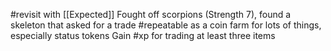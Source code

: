 #revisit with [[Expected]]
Fought off scorpions (Strength 7), found a skeleton that asked for a trade
#repeatable as a coin farm for lots of things, especially status tokens
Gain #xp for trading at least three items

